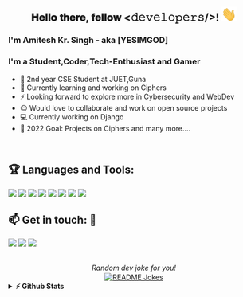 <div align="center">
<h2> 𝐇𝐞𝐥𝐥𝐨 𝐭𝐡𝐞𝐫𝐞, 𝐟𝐞𝐥𝐥𝐨𝐰 <𝚍𝚎𝚟𝚎𝚕𝚘𝚙𝚎𝚛𝚜/>! <img src="https://github.com/ABSphreak/ABSphreak/blob/master/gifs/Hi.gif" width="30px"></h2>
</div>

### I'm Amitesh Kr. Singh - aka [YESIMGOD]

### I'm a Student,Coder,Tech-Enthusiast and Gamer  
- 🔭 2nd year CSE Student at JUET,Guna 
- 🌱 Currently learning and working on Ciphers
- ⚡ Looking forward to explore more in Cybersecurity and WebDev
- 😊 Would love to collaborate and work on open source projects
- 💻 Currently working on Django
- 🥅 2022 Goal: Projects on Ciphers and many more....
<br />

## :trophy: Languages and Tools:
<img src="https://img.shields.io/badge/C%2B%2B-00599C?style=for-the-badge&logo=c%2B%2B&logoColor=white" width="87px"> <img src="https://img.shields.io/badge/Python-14354C?style=for-the-badge&logo=python&logoColor=white" width="110px"> <img src="https://img.shields.io/badge/C-00599C?style=for-the-badge&logo=c&logoColor=white" width="50px"> <img src="https://img.shields.io/badge/HTML5-E34F26?style=for-the-badge&logo=html5&logoColor=white" width="100px"> <img src="https://img.shields.io/badge/CSS3-1572B6?style=for-the-badge&logo=css3&logoColor=white" width="100px"> <img src="https://img.shields.io/badge/TensorFlow-FF6F00?style=for-the-badge&logo=tensorflow&logoColor=white" width="120px"> <img src="https://img.shields.io/badge/Ubuntu-E95420?style=for-the-badge&logo=ubuntu&logoColor=white" width="100px"> <img src="https://img.shields.io/badge/Cent%20OS-262577?style=for-the-badge&logo=CentOS&logoColor=white" width="100px">


## :mailbox: Get in touch: 💬

[<img src="https://img.shields.io/badge/LinkedIn-0077B5?style=for-the-badge&logo=linkedin&logoColor=white" width="120px">](https://www.linkedin.com/in/amitesh-kumar-singh-086829196/)
[<img src="https://img.shields.io/badge/Gmail-D14836?style=for-the-badge&logo=gmail&logoColor=white" width="96x">](mailto:ristoo2001@gmail.com)
[<img src="https://img.shields.io/badge/Codechef-%23B92B27.svg?&style=for-the-badge&logo=Codechef&logoColor=white" width="122px">](https://www.codechef.com/users/dr3am)
<br>
<br>

<div align = "center">
<i>Random dev joke for you!</i><br>
<a href="https://readme-jokes.vercel.app"><img align="center" src="https://readme-jokes.vercel.app/api?bgColor=%23073b4c&textColor=%2306d6a0&aColor=%2306d6a0&borderColor=%2306d6a0" alt="README Jokes"></a>
</div>

<details>
  <summary><b>⚡ Github Stats</b></summary>
<img height="180em" src="https://github-readme-stats.vercel.app/api?username=yesimgod&show_icons=true&hide_border=true&&count_private=true&include_all_commits=true" />
<img height="180em" src="https://github-readme-stats.vercel.app/api/top-langs/?username=yesimgod&exclude_repo=KNN-Image-Classification&show_icons=true&hide_border=true&layout=compact&langs_count=8"/>
</details>
